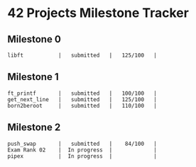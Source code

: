 # 42 Projects Milestone Tracker
## Milestone 0
    libft           |   submitted   |   125/100   |
## Milestone 1
    ft_printf       |   submitted   |   100/100   |
    get_next_line	|   submitted   |   125/100   |
    born2beroot     |   submitted   |   110/100   |
## Milestone 2
    push_swap       |   submitted   |    84/100   |
    Exam Rank 02    |  In progress  |             |
    pipex           |  In progress  |             |

